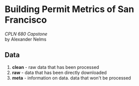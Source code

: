 # Building Permit Metrics of San Francisco
*CPLN 680 Capstone* <br>by Alexander Nelms

## Data
1. **clean** - raw data that has been processed
2. **raw** - data that has been directly downloaded
3. **meta** - information on data. data that won't be processed
